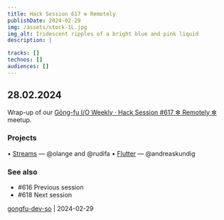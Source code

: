 ```yaml
---
title: Hack Session 617 ✼ Remotely
publishDate: 2024-02-29
img: /assets/stock-1L.jpg
img_alt: Iridescent ripples of a bright blue and pink liquid
description: |

tracks: []
technos: []
audiences: []
---
```


## 28.02.2024

Wrap-up of our [Gōng-fu I/O Weekly · Hack Session #617 ✼ Remotely ✼](https://www.meetup.com/fr-FR/gōngfuio/events/299083893/) meetup.

### Projects

• [Streams](https://web.dev/articles/streams) — @olange and @rudifa
• [Flutter](https://flutter.dev) — @andreaskundig

### See also

* #616 Previous session
* #618 Next session

[gongfu-dev-so](https://github.com/gongfu-dev-so) | 2024-02-29


